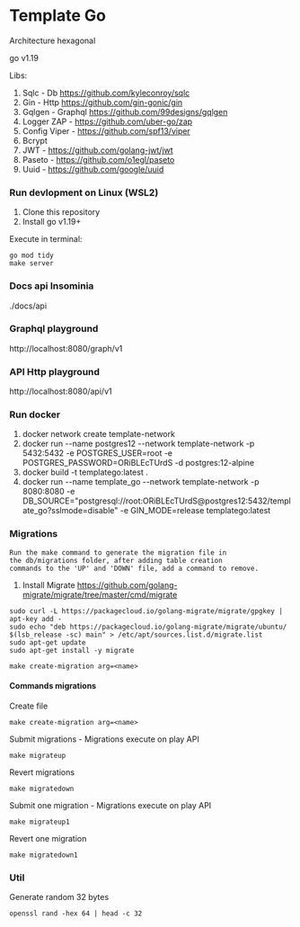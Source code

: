 # Template Go
Architecture hexagonal

go v1.19

Libs:
1. Sqlc - Db         https://github.com/kyleconroy/sqlc
2. Gin - Http        https://github.com/gin-gonic/gin
3. Gqlgen - Graphql  https://github.com/99designs/gqlgen
4. Logger ZAP -      https://github.com/uber-go/zap
5. Config Viper -    https://github.com/spf13/viper
6. Bcrypt
7. JWT -             https://github.com/golang-jwt/jwt
8. Paseto -          https://github.com/o1egl/paseto
9. Uuid  -           https://github.com/google/uuid



### Run devlopment on Linux (WSL2)

1. Clone this repository
2. Install go v1.19+

Execute in terminal:
```shell
go mod tidy
make server
```

### Docs api Insominia
 ./docs/api

### Graphql playground
http://localhost:8080/graph/v1

### API Http playground
http://localhost:8080/api/v1


### Run docker

1. docker network create template-network
2. docker run --name postgres12 --network template-network -p 5432:5432 -e POSTGRES_USER=root -e POSTGRES_PASSWORD=ORiBLEcTUrdS -d postgres:12-alpine
3. docker build -t templatego:latest .
4. docker run --name template_go --network template-network -p 8080:8080 -e DB_SOURCE="postgresql://root:ORiBLEcTUrdS@postgres12:5432/template_go?sslmode=disable" -e  GIN_MODE=release  templatego:latest


### Migrations
    Run the make command to generate the migration file in 
    the db/migrations folder, after adding table creation 
    commands to the 'UP' and 'DOWN' file, add a command to remove.

1. Install Migrate https://github.com/golang-migrate/migrate/tree/master/cmd/migrate

```shell
sudo curl -L https://packagecloud.io/golang-migrate/migrate/gpgkey | apt-key add -
sudo echo "deb https://packagecloud.io/golang-migrate/migrate/ubuntu/ $(lsb_release -sc) main" > /etc/apt/sources.list.d/migrate.list
sudo apt-get update
sudo apt-get install -y migrate
```

```shell
make create-migration arg=<name>
```
#### Commands migrations

Create file
```shell
make create-migration arg=<name>
```

Submit migrations - Migrations execute on play API
```shell
make migrateup
```

Revert migrations
```shell
make migratedown
```

Submit one migration - Migrations execute on play API
```shell
make migrateup1
```

Revert one migration
```shell
make migratedown1
```


### Util
Generate random 32 bytes
```shell
openssl rand -hex 64 | head -c 32
```